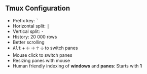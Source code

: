 ## Tmux Configuration

- Prefix key: <kbd>`</kbd>
- Horizontal split: <kbd>|</kbd>
- Vertical split: <kbd>-</kbd>
- History: 20 000 rows
- Better scrolling
- <kbd>Alt</kbd> + <kbd>🡠</kbd> <kbd>🡢</kbd> <kbd>🡡</kbd> <kbd>🡣</kbd> to switch panes
- Mouse click to switch panes
- Resizing panes with mouse
- Human friendly indexing of **windows** and **panes**: Starts with **1**

